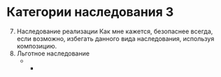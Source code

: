 # Категории наследования 3
7. Наследование реализации
Как мне кажется, безопаснее всегда, если возможно, избегать данного вида наследования, используя композицию.
8. Льготное наследование
    - -
